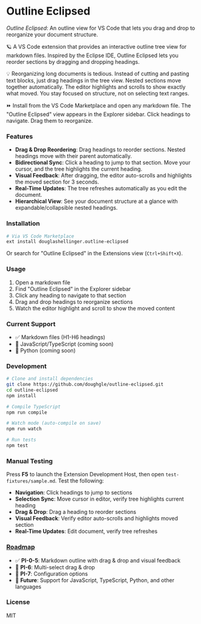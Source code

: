 # Outline Eclipsed

_Outline Eclipsed_: An outline view for VS Code that lets you drag and drop to reorganize your document structure.

🪐 A VS Code extension that provides an interactive outline tree view for markdown files. Inspired by the Eclipse IDE, Outline Eclipsed lets you reorder sections by dragging and dropping headings.

💡 Reorganizing long documents is tedious. Instead of cutting and pasting text blocks, just drag headings in the tree view. Nested sections move together automatically. The editor highlights and scrolls to show exactly what moved. You stay focused on structure, not on selecting text ranges.

⏩ Install from the VS Code Marketplace and open any markdown file. The "Outline Eclipsed" view appears in the Explorer sidebar. Click headings to navigate. Drag them to reorganize.

### Features

- **Drag & Drop Reordering**: Drag headings to reorder sections. Nested headings move with their parent automatically.
- **Bidirectional Sync**: Click a heading to jump to that section. Move your cursor, and the tree highlights the current heading.
- **Visual Feedback**: After dragging, the editor auto-scrolls and highlights the moved section for 3 seconds.
- **Real-Time Updates**: The tree refreshes automatically as you edit the document.
- **Hierarchical View**: See your document structure at a glance with expandable/collapsible nested headings.

### Installation

```bash
# Via VS Code Marketplace
ext install douglashellinger.outline-eclipsed
```

Or search for "Outline Eclipsed" in the Extensions view (`Ctrl+Shift+X`).

### Usage

1. Open a markdown file
2. Find "Outline Eclipsed" in the Explorer sidebar
3. Click any heading to navigate to that section
4. Drag and drop headings to reorganize sections
5. Watch the editor highlight and scroll to show the moved content

### Current Support

- ✅ Markdown files (H1-H6 headings)
- 🔲 JavaScript/TypeScript (coming soon)
- 🔲 Python (coming soon)

### Development

```bash
# Clone and install dependencies
git clone https://github.com/doughgle/outline-eclipsed.git
cd outline-eclipsed
npm install

# Compile TypeScript
npm run compile

# Watch mode (auto-compile on save)
npm run watch

# Run tests
npm test
```

### Manual Testing

Press **F5** to launch the Extension Development Host, then open `test-fixtures/sample.md`. Test the following:

- **Navigation**: Click headings to jump to sections
- **Selection Sync**: Move cursor in editor, verify tree highlights current heading
- **Drag & Drop**: Drag a heading to reorder sections
- **Visual Feedback**: Verify editor auto-scrolls and highlights moved section
- **Real-Time Updates**: Edit document, verify tree refreshes

### [Roadmap](https://github.com/doughgle/outline-eclipsed/issues)

- ✅ **PI-0-5**: Markdown outline with drag & drop and visual feedback
- 🔲 **PI-6**: Multi-select drag & drop
- 🔲 **PI-7**: Configuration options
- 🔲 **Future**: Support for JavaScript, TypeScript, Python, and other languages

### License

MIT
